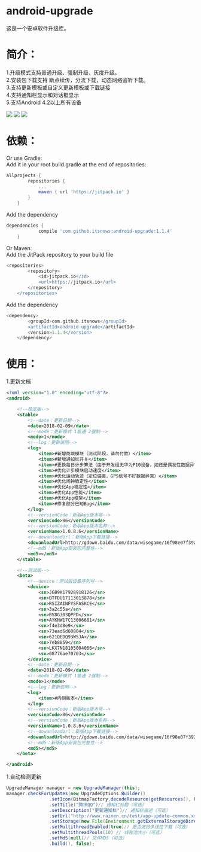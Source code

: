 # android-upgrade
这是一个安卓软件升级库。<br>

简介：
====
1.升级模式支持普通升级、强制升级、灰度升级。<br>
2.安装包下载支持 断点续传，分流下载，动态网络监听下载。<br>
3.支持更新模板或自定义更新模板或下载链接<br>
4.支持通知栏显示和对话框显示<br>
5.支持Android 4.2以上所有设备<br>

![](https://github.com/itsnows/android-upgrade/gif/Screenshot_1531297395.png)
![](https://github.com/itsnows/android-upgrade/gif/Screenshot_1531297414.png) 
![](https://github.com/itsnows/android-upgrade/gif/Screenshot_1531297723.png)

依赖：
====

Or use Gradle:<br>
Add it in your root build.gradle at the end of repositories:<br>
```groovy
allprojects {
		repositories {
			...
			maven { url 'https://jitpack.io' }
		}
	}
```

Add the dependency<br>
```groovy
dependencies {
	        compile 'com.github.itsnows:android-upgrade:1.1.4'
	}
```
Or Maven:<br>
Add the JitPack repository to your build file<br>
```groovy
<repositories>
		<repository>
		    <id>jitpack.io</id>
		    <url>https://jitpack.io</url>
		</repository>
	</repositories>
```
   
Add the dependency<br>
```groovy
<dependency>
	    <groupId>com.github.itsnows</groupId>
	    <artifactId>android-upgrade</artifactId>
	    <version>1.1.4</version>
	</dependency>
```

使用：
====

1.更新文档<br>
```xml
<?xml version="1.0" encoding="utf-8"?>
<android>

    <!--稳定版-->
    <stable>
        <!--date：更新日期-->
        <date>2018-02-09</date>
        <!--mode：更新模式 1普通 2强制-->
        <mode>1</mode>
        <!--log：更新说明-->
        <log>
            <item>#新增商城模块（测试阶段，请勿付款）</item>
            <item>#新增通知栏开关</item>
            <item>#更换每日计步算法（由于开发组无华为P10设备，如还是偶发性数据异常情况，请华为P10用户出现问题请及时和我们反馈。）</item>
            <item>#优化计步模块启动速度</item>
            <item>#优化运动轨迹（定位偏差，GPS信号不好数据异常）</item>
            <item>#优化闹钟稳定性</item>
            <item>#优化App稳定性</item>
            <item>#优化App性能</item>
            <item>#优化App框架</item>
            <item>#修复部分已知Bug</item>
        </log>
        <!--versionCode：新版App版本号-->
        <versionCode>86</versionCode>
        <!--versionCode：新版App版本名称-->
        <versionName>1.0.8.6</versionName>
        <!--dowanloadUrl：新版App下载链接-->
        <dowanloadUrl>http://gdown.baidu.com/data/wisegame/16f98e07f392294b/QQ_794.apk</dowanloadUrl>
        <!--md5：新版App安装包完整性-->
        <md5></md5>
    </stable>

    <!--测试版-->
    <beta>
        <!--device：测试版设备序列号-->
        <device>
            <sn>JGB9K17928918126</sn>
            <sn>BTFDU17113013878</sn>
            <sn>RSIZAINFYSFASKCE</sn>
            <sn>3a2c55a</sn>
            <sn>RV8G303QPPD</sn>
            <sn>AYKNW17C13006681</sn>
            <sn>f4e3d8e9</sn>
            <sn>73ead6d60804</sn>
            <sn>621QEDQ93W5JA</sn>
            <sn>7eb8859</sn>
            <sn>LKX7N18105004066</sn>
            <sn>08776ae70703</sn>
        </device>
        <!--date：更新日期-->
        <date>2018-02-09</date>
        <!--mode：更新模式 1普通 2强制-->
        <mode>1</mode>
        <!--log：更新说明-->
        <log>
            <item>#内侧版本</item>
        </log>
        <!--versionCode：新版App版本号-->
        <versionCode>86</versionCode>
        <!--versionCode：新版App版本名称-->
        <versionName>1.0.8.6</versionName>
        <!--dowanloadUrl：新版App下载链接-->
        <dowanloadUrl>http://gdown.baidu.com/data/wisegame/16f98e07f392294b/QQ_794.apk</dowanloadUrl>
        <!--md5：新版App安装包完整性-->
        <md5></md5>
    </beta>

</android>
```

1.自动检测更新<br>
```java
UpgradeManager manager = new UpgradeManager(this);
manager.checkForUpdates(new UpgradeOptions.Builder()
                .setIcon(BitmapFactory.decodeResource(getResources(), R.mipmap.ic_launcher_round))
                .setTitle("腾讯QQ")// 通知栏标题（可选）
                .setDescription("更新通知栏")// 通知栏描述（可选）
                .setUrl("http://www.rainen.cn/test/app-update-common.xml")// 下载链接或更新文档链接
                .setStorage(new File(Environment.getExternalStorageDirectory().getAbsolutePath() + "/Download/com.upgrade.apk"))// 下载文件存储路径（可选）
                .setMultithreadEnabled(true)// 是否支持多线性下载（可选）
                .setMultithreadPools(10) // 线程池大小（可选）
                .setMd5(null)// 文件MD5（可选）
                .build(), false);
```




